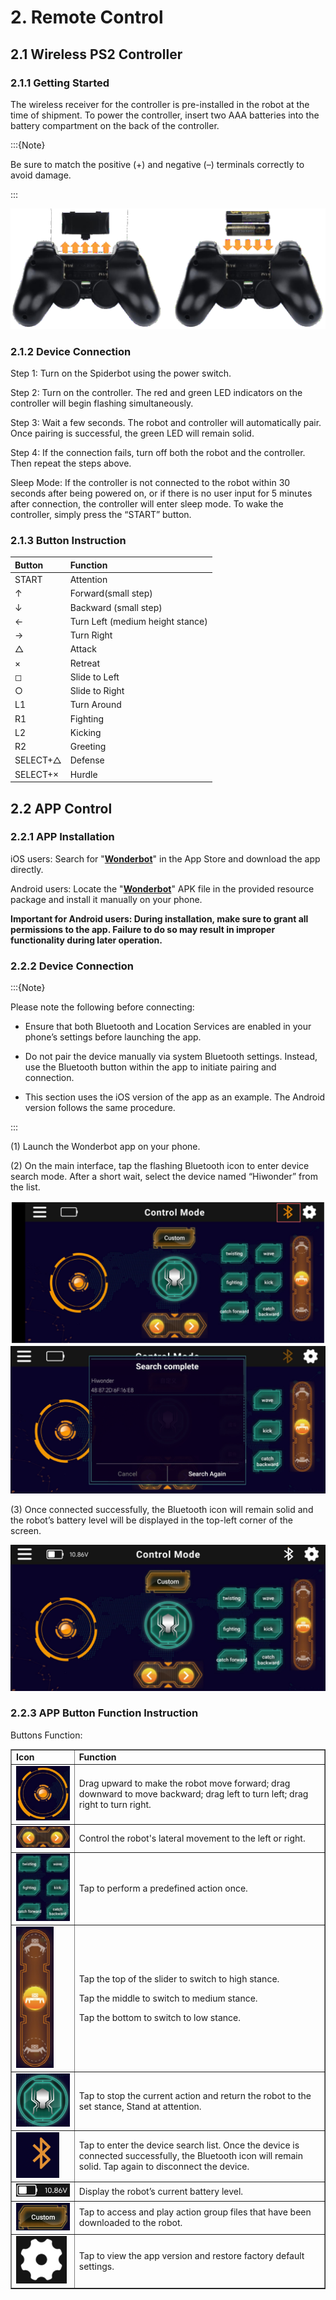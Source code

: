 # 2. Remote Control

## 2.1 Wireless PS2 Controller

### 2.1.1 Getting Started

The wireless receiver for the controller is pre-installed in the robot at the time of shipment. To power the controller, insert two AAA batteries into the battery compartment on the back of the controller.

:::{Note}

Be sure to match the positive (+) and negative (–) terminals correctly to avoid damage.

:::

<img class="common_img" src="../_static/media/chapter_2/section_1/image2.png" />

### 2.1.2 Device Connection

Step 1: Turn on the Spiderbot using the power switch.

Step 2: Turn on the controller. The red and green LED indicators on the controller will begin flashing simultaneously.

Step 3: Wait a few seconds. The robot and controller will automatically pair. Once pairing is successful, the green LED will remain solid.

Step 4: If the connection fails, turn off both the robot and the controller. Then repeat the steps above.

Sleep Mode: If the controller is not connected to the robot within 30 seconds after being powered on, or if there is no user input for 5 minutes after connection, the controller will enter sleep mode. To wake the controller, simply press the “START” button.

### 2.1.3 Button Instruction

| Button   | Function                         |
| :------- | :------------------------------- |
| START    | Attention                        |
| ↑        | Forward(small step)              |
| ↓        | Backward (small step)            |
| ←        | Turn Left (medium height stance) |
| →        | Turn Right                       |
| △        | Attack                           |
| ×        | Retreat                          |
| ◻        | Slide to Left                    |
| ○        | Slide to Right                   |
| L1       | Turn Around                      |
| R1       | Fighting                         |
| L2       | Kicking                          |
| R2       | Greeting                         |
| SELECT+△ | Defense                          |
| SELECT+× | Hurdle                           |

## 2.2 APP Control

### 2.2.1  APP Installation

iOS users: Search for "[**Wonderbot**](https://apps.apple.com/us/app/wonderbot-robot/id1519146341)" in the App Store and download the app directly.

Android users: Locate the "[**Wonderbot**](https://play.google.com/store/apps/details?id=com.Wonder.bot)" APK file in the provided resource package and install it manually on your phone.

**Important for Android users: During installation, make sure to grant all permissions to the app. Failure to do so may result in improper functionality during later operation.**

### 2.2.2 Device Connection

:::{Note}

Please note the following before connecting:

* Ensure that both Bluetooth and Location Services are enabled in your phone’s settings before launching the app.

* Do not pair the device manually via system Bluetooth settings. Instead, use the Bluetooth button within the app to initiate pairing and connection.

* This section uses the iOS version of the app as an example. The Android version follows the same procedure.

:::

(1) Launch the Wonderbot app on your phone.

(2) On the main interface, tap the flashing Bluetooth icon to enter device search mode. After a short wait, select the device named “Hiwonder” from the list.

<img class="common_img" src="../_static/media/chapter_2/section_2/image2.png"   />

<img class="common_img" src="../_static/media/chapter_2/section_2/image3.png" />

(3) Once connected successfully, the Bluetooth icon will remain solid and the robot’s battery level will be displayed in the top-left corner of the screen.

<img class="common_img" src="../_static/media/chapter_2/section_2/image4.png" />

### 2.2.3 APP Button Function Instruction

Buttons Function:

<table  class="docutils-nobg"  border="1">
<colgroup>
<col  />
<col  />
</colgroup>
<tbody>
<tr>
<td><strong>Icon</strong></td>
<td><strong>Function</strong></td>
</tr>
<tr>
<td><img src="../_static/media/chapter_2/section_2/image5.png" style="width:200px;"/></td>
<td>Drag upward to make the robot move forward; drag downward to move backward; drag left to turn left; drag right to turn right.</td>
</tr>
<tr>
<td><img src="../_static/media/chapter_2/section_2/image6.png" style="width:200px;"/></td>
<td>Control the robot's lateral movement to the left or right.</td>
</tr>
<tr>
<td><img src="../_static/media/chapter_2/section_2/image7.png" style="width:200px;"/></td>
<td>Tap to perform a predefined action once.</td>
</tr>
<tr>
<td><img src="../_static/media/chapter_2/section_2/image8.png" style="width:60px;"/></td>
<td><p>Tap the top of the slider to switch to high stance.</p>
<p>Tap the middle to switch to medium stance.</p>
<p>Tap the bottom to switch to low stance.</p></td>
</tr>
<tr>
<td><img src="../_static/media/chapter_2/section_2/image9.png" /></td>
<td>Tap to stop the current action and return the robot to the set stance, Stand at attention.</td>
</tr>
<tr>
<td><img src="../_static/media/chapter_2/section_2/image10.png"   /></td>
<td>Tap to enter the device search list. Once the device is connected successfully, the Bluetooth icon will remain solid. Tap again to disconnect the device.</td>
</tr>
<tr>
<td><img src="../_static/media/chapter_2/section_2/image11.png" style="width:200px;"/></td>
<td>Display the robot’s current battery level.</td>
</tr>
<tr>
<td><img src="../_static/media/chapter_2/section_2/image12.png" style="width:200px;"/></td>
<td>Tap to access and play action group files that have been downloaded to the robot.</td>
</tr>
<tr>
<td><img src="../_static/media/chapter_2/section_2/image13.png" /></td>
<td>Tap to view the app version and restore factory default settings.</td>
</tr>
</tbody>
</table>